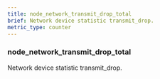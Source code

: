 ```yaml
---
title: node_network_transmit_drop_total
brief: Network device statistic transmit_drop.
metric_type: counter
---
```

### node_network_transmit_drop_total

Network device statistic transmit_drop.